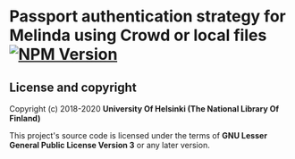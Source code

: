 # Passport authentication strategy for Melinda using Crowd or local files [![NPM Version](https://img.shields.io/npm/v/@natlibfi/passport-melinda-crowd.svg)](https://npmjs.org/package/@natlibfi/passport-melinda-crowd)

## License and copyright

Copyright (c) 2018-2020 **University Of Helsinki (The National Library Of Finland)**

This project's source code is licensed under the terms of **GNU Lesser General Public License Version 3** or any later version.

